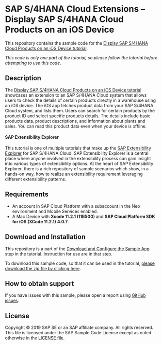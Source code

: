 # SAP S/4HANA Cloud Extensions – Display SAP S/4HANA Cloud Products on an iOS Device
This repository contains the sample code for the [Display SAP S/4HANA Cloud Products on an iOS Device tutorial](http://tiny.cc/s4-product-catalog-ios).  

*This code is only one part of the tutorial, so please follow the tutorial before attempting to use this code.*

## Description

The [Display SAP S/4HANA Cloud Products on an iOS Device tutorial](http://tiny.cc/s4-product-catalog-ios) showcases an extension to an SAP S/4HANA Cloud system that allows users to check the details of certain products directly in a warehouse using an iOS device. The iOS app fetches product data from your SAP S/4HANA Cloud system, and lists them. Users can search for certain products by the product ID and select specific products details. The details include basic products data, product descriptions, and information about plants and sales.  You can read this product data even when your device is offline.


#### SAP Extensibility Explorer

This tutorial is one of multiple tutorials that make up the [SAP Extensibility Explorer](https://sap.com/extends4) for SAP S/4HANA Cloud.
SAP Extensibility Explorer is a central place where anyone involved in the extensibility process can gain insight into various types of extensibility options. At the heart of SAP Extensibility Explorer, there is a rich repository of sample scenarios which show, in a hands-on way, how to realize an extensibility requirement leveraging different extensibility patterns.


Requirements
-------------
- An account in SAP Cloud Platform with a subaccount in the Neo environment and Mobile Services enabled.
- A Mac Device with **Xcode 11.2.1 (11B500)** and **SAP Cloud Platform SDK for iOS (XCode 11.2.1) 4.0.7**.


Download and Installation
-------------
This repository is a part of the [Download and Configure the Sample App](https://help.sap.com/viewer/67547c2831ca4690b38fd5a2d8eab42f/SHIP/en-US/79392dc50d0f40e2a05b9883d9d444ea.html) step in the tutorial. Instruction for use are in that step.

To download this sample code, so that it can be used in the tutorial, [please download the zip file by clicking here](https://github.com/SAP/s4hana-ext-product-catalog-ios/archive/master.zip).  


How to obtain support
---------------------
If you have issues with this sample, please open a report using [GitHub issues](https://github.com/SAP/s4hana-ext-product-catalog-ios/issues).

License
-------
Copyright © 2019 SAP SE or an SAP affiliate company. All rights reserved.
This file is licensed under the SAP Sample Code License except as noted otherwise in the [LICENSE file](LICENSE).

